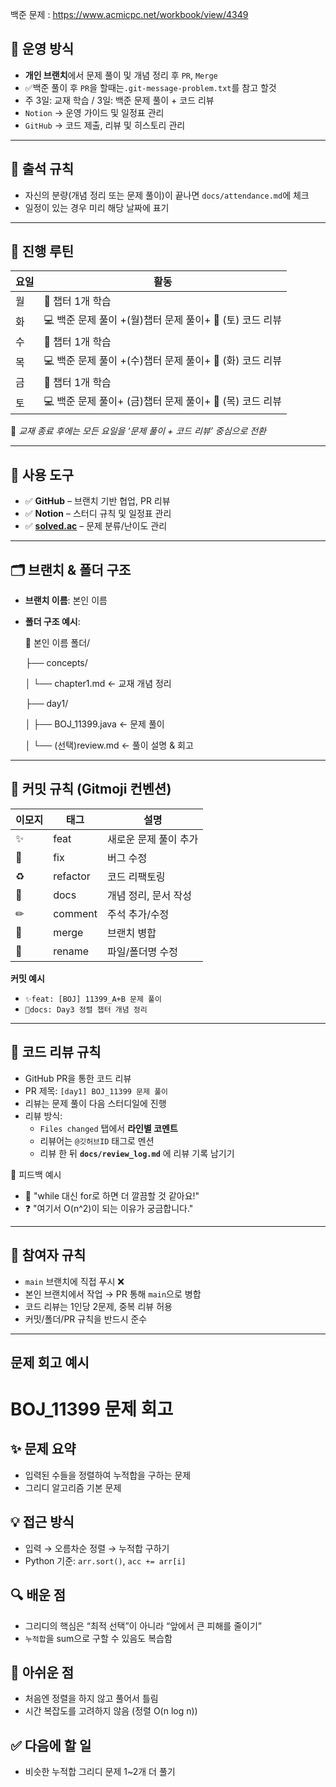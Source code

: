 백준 문제 : https://www.acmicpc.net/workbook/view/4349

## 📅 운영 방식

- **개인 브랜치**에서 문제 풀이 및 개념 정리 후 `PR`, `Merge`
- ✅백준 풀이 후 `PR`을 할때는`.git-message-problem.txt`를 참고 할것
- 주 3일: 교재 학습 / 3일: 백준 문제 풀이 + 코드 리뷰
- `Notion` → 운영 가이드 및 일정표 관리
- `GitHub` → 코드 제출, 리뷰 및 히스토리 관리

---

## 📌 출석 규칙

- 자신의 분량(개념 정리 또는 문제 풀이)이 끝나면 `docs/attendance.md`에 체크
- 일정이 있는 경우 미리 해당 날짜에 표기

---

## 🔁 진행 루틴

| 요일 | 활동 |
| --- | --- |
| 월 | 📘 챕터 1개 학습 |
| 화 | 💻 백준 문제 풀이 +(월)챕터 문제 풀이+ 🤝 (토) 코드 리뷰 |
| 수 | 📘 챕터 1개 학습 |
| 목 | 💻 백준 문제 풀이 +(수)챕터 문제 풀이+ 🤝 (화) 코드 리뷰 |
| 금 | 📘 챕터 1개 학습  |
| 토 | 💻 백준 문제 풀이+ (금)챕터 문제 풀이+ 🤝 (목) 코드 리뷰 |

📌 *교재 종료 후에는 모든 요일을 ‘문제 풀이 + 코드 리뷰’ 중심으로 전환*

---

## 🔗 사용 도구

- ✅ **GitHub** – 브랜치 기반 협업, PR 리뷰
- ✅ **Notion** – 스터디 규칙 및 일정표 관리
- ✅ [**solved.ac**](https://solved.ac/) – 문제 분류/난이도 관리

---

## 🗂 브랜치 & 폴더 구조

- **브랜치 이름**: 본인 이름
- **폴더 구조 예시**:
    
    📁 본인 이름 폴더/
    
    ├── concepts/
    
    │   └── chapter1.md              ← 교재 개념 정리
    
    ├── day1/
    
    │   ├── BOJ_11399.java       ← 문제 풀이
    
    │   └── (선택)review.md     ← 풀이 설명 & 회고
    

---

## 📝 커밋 규칙 (Gitmoji 컨벤션)

| 이모지 | 태그 | 설명 |
| --- | --- | --- |
| ✨ | feat | 새로운 문제 풀이 추가 |
| 🐛 | fix | 버그 수정 |
| ♻ | refactor | 코드 리팩토링 |
| 📝 | docs | 개념 정리, 문서 작성 |
| ✏ | comment | 주석 추가/수정 |
| 🔀 | merge | 브랜치 병합 |
| 🚚 | rename | 파일/폴더명 수정 |

**커밋 예시**

- `✨feat: [BOJ] 11399_A+B 문제 풀이`
- `📝docs: Day3 정렬 챕터 개념 정리`

---

## 🤝 코드 리뷰 규칙

- GitHub PR을 통한 코드 리뷰
- PR 제목: `[day1] BOJ_11399 문제 풀이`
- 리뷰는 문제 풀이 다음 스터디일에 진행
- 리뷰 방식:
    - `Files changed` 탭에서 **라인별 코멘트**
    - 리뷰어는 `@깃허브ID` 태그로 멘션
    - 리뷰 한 뒤  **`docs/review_log.md`** 에 리뷰 기록 남기기

💬 피드백 예시

- 💬 "while 대신 for로 하면 더 깔끔할 것 같아요!"
- ❓ "여기서 O(n^2)이 되는 이유가 궁금합니다."

---

## 📌 참여자 규칙

- `main` 브랜치에 직접 푸시 ❌
- 본인 브랜치에서 작업 → PR 통해 `main`으로 병합
- 코드 리뷰는 1인당 2문제, 중복 리뷰 허용
- 커밋/폴더/PR 규칙을 반드시 준수

---

## 문제 회고 예시

# BOJ_11399 문제 회고

## ✨ 문제 요약

- 입력된 수들을 정렬하여 누적합을 구하는 문제
- 그리디 알고리즘 기본 문제

## 💡 접근 방식

- 입력 → 오름차순 정렬 → 누적합 구하기
- Python 기준: `arr.sort()`, `acc += arr[i]`

## 🔍 배운 점

- 그리디의 핵심은 “최적 선택”이 아니라 “앞에서 큰 피해를 줄이기”
- `누적합`을 sum으로 구할 수 있음도 복습함

## 🤔 아쉬운 점

- 처음엔 정렬을 하지 않고 풀어서 틀림
- 시간 복잡도를 고려하지 않음 (정렬 O(n log n))

## ✅ 다음에 할 일

- 비슷한 누적합 그리디 문제 1~2개 더 풀기
